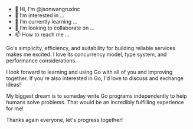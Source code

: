 - 👋 Hi, I’m @jsonwangruxinc
- 👀 I’m interested in ...
- 🌱 I’m currently learning ...
- 💞️ I’m looking to collaborate on ...
- 📫 How to reach me ...

Go's simplicity, efficiency, and suitability for building reliable services makes me excited. I love its concurrency model, type system, and performance considerations.

I look forward to learning and using Go with all of you and improving together. If you're also interested in Go, I'd love to discuss and exchange ideas!  

My biggest dream is to someday write Go programs independently to help humans solve problems. That would be an incredibly fulfilling experience for me!

Thanks again everyone, let's progress together!


<!---
jsonwangruxinc/jsonwangruxinc is a ✨ special ✨ repository because its `README.md` (this file) appears on your GitHub profile.
You can click the Preview link to take a look at your changes.
--->
